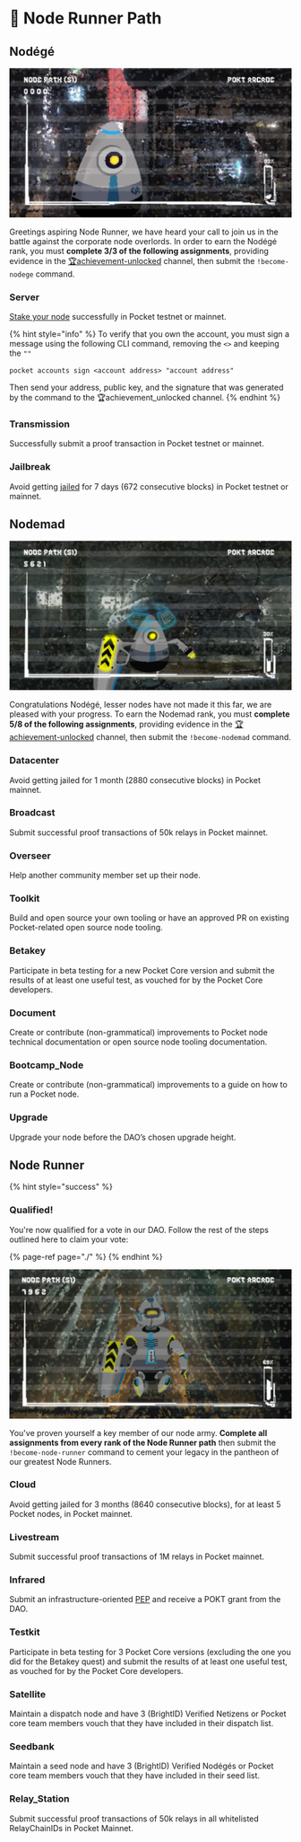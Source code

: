 # 👾 Node Runner Path

## Nodégé

![](../../../.gitbook/assets/node_banner1.png)

Greetings aspiring Node Runner, we have heard your call to join us in the battle against the corporate node overlords. In order to earn the Nodégé rank, you must **complete 3/3 of the following assignments**, providing evidence in the [🏆achievement-unlocked](https://discord.com/channels/553741558869131266/763504639299289138) channel, then submit the `!become-nodege` command.

### Server

[Stake your node](../../node-runner/#stake-the-validator) successfully in Pocket testnet or mainnet.

{% hint style="info" %}
To verify that you own the account, you must sign a message using the following CLI command, removing the `<>` and keeping the `""`

```text
pocket accounts sign <account address> "account address"
```

Then send your address, public key, and the signature that was generated by the command to the 🏆achievement\_unlocked channel.
{% endhint %}

### Transmission

Successfully submit a proof transaction in Pocket testnet or mainnet.

### Jailbreak

Avoid getting [jailed](../../../main-concepts/glossary.md#jail) for 7 days \(672 consecutive blocks\) in Pocket testnet or mainnet.

## Nodemad

![](../../../.gitbook/assets/node_banner2.png)

Congratulations Nodégé, lesser nodes have not made it this far, we are pleased with your progress. To earn the Nodemad rank, you must **complete 5/8 of the following assignments**, providing evidence in the [🏆achievement-unlocked](https://discord.com/channels/553741558869131266/763504639299289138) channel, then submit the `!become-nodemad` command.

### Datacenter

Avoid getting jailed for 1 month \(2880 consecutive blocks\) in Pocket mainnet.

### Broadcast

Submit successful proof transactions of 50k relays in Pocket mainnet.

### Overseer

Help another community member set up their node.

### Toolkit

Build and open source your own tooling or have an approved PR on existing Pocket-related open source node tooling.

### Betakey

Participate in beta testing for a new Pocket Core version and submit the results of at least one useful test, as vouched for by the Pocket Core developers.

### Document

Create or contribute \(non-grammatical\) improvements to Pocket node technical documentation or open source node tooling documentation.

### Bootcamp\_Node

Create or contribute \(non-grammatical\) improvements to a guide on how to run a Pocket node.

### Upgrade

Upgrade your node before the DAO’s chosen upgrade height.

## Node Runner

{% hint style="success" %}
### Qualified!

You're now qualified for a vote in our DAO. Follow the rest of the steps outlined here to claim your vote:

{% page-ref page="./" %}
{% endhint %}

![](../../../.gitbook/assets/node_banner3.png)

You've proven yourself a key member of our node army. **Complete all assignments from every rank of the Node Runner path** then submit the `!become-node-runner` command to cement your legacy in the pantheon of our greatest Node Runners.

### Cloud

Avoid getting jailed for 3 months \(8640 consecutive blocks\), for at least 5 Pocket nodes, in Pocket mainnet.

### Livestream

Submit successful proof transactions of 1M relays in Pocket mainnet.

### Infrared

Submit an infrastructure-oriented [PEP](../submit-a-proposal/pep-pocket-ecosystem-proposal.md) and receive a POKT grant from the DAO.

### Testkit

Participate in beta testing for 3 Pocket Core versions \(excluding the one you did for the Betakey quest\) and submit the results of at least one useful test, as vouched for by the Pocket Core developers.

### Satellite

Maintain a dispatch node and have 3 \(BrightID\) Verified Netizens or Pocket core team members vouch that they have included in their dispatch list.

### Seedbank

Maintain a seed node and have 3 \(BrightID\) Verified Nodégés or Pocket core team members vouch that they have included in their seed list.

### Relay\_Station

Submit successful proof transactions of 50k relays in all whitelisted RelayChainIDs in Pocket Mainnet.

